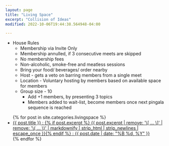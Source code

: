 ```yaml
---
layout: page
title: "Living Space"
excerpt: "Collision of Ideas"
modified: 2022-10-06T19:44:38.564948-04:00

---
```


* House Rules
  * Membership via Invite Only
  * Membership annulled, if 3 consecutive meets are skipped
  * No membership fees
  * Non-alcoholic, smoke-free and meatless sessions
  * Bring your food/ beverages/ order nearby
  * Host - gets a veto on barring members from a single meet
  * Location - Voluntary hosting by members based on available space for members
  * Group size - 10 
    * Add +1 members, by presenting 3 topics
    * Members added to wait-list, become members once next pingala sequence is reached
    

<ul class="post-list">
{% for post in site.categories.livingspace %}
  <li><article><a href="{{ site.url }}{{ post.url }}">{{ post.title }} : {% if post.excerpt %} <span class="excerpt">{{ post.excerpt | remove: '\[ ... \]' | remove: '\( ... \)' | markdownify | strip_html | strip_newlines | escape_once }}</span>{% endif %} :  <span class="entry-date"><time datetime="{{ post.date | date_to_xmlschema }}">{{ post.date | date: "%B %d, %Y" }}</time></span> </a></article></li>
{% endfor %}
</ul>
